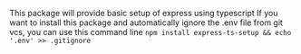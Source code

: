 This package will provide basic setup of express using typescript
If you want to install this package and automatically ignore the .env file from git vcs, you can use this command line
```npm install express-ts-setup && echo '.env' >> .gitignore```
